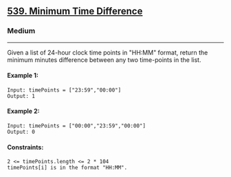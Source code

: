 [539. Minimum Time Difference](https://leetcode.com/problems/minimum-time-difference/?envType=daily-question&envId=2024-09-16)
---------------------------------------------------------------------------------------------------------------------------------------------

### Medium
---------------------------------------------------------------------------------------------------------------------------------------------

Given a list of 24-hour clock time points in "HH:MM" format, return the minimum minutes difference between any two time-points in the list. 

#### Example 1:
```
Input: timePoints = ["23:59","00:00"]
Output: 1
```
#### Example 2:
```
Input: timePoints = ["00:00","23:59","00:00"]
Output: 0
```
#### Constraints:
```
2 <= timePoints.length <= 2 * 104
timePoints[i] is in the format "HH:MM".
```
